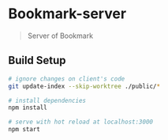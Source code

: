 # Bookmark-server

> Server of Bookmark

## Build Setup

``` bash
# ignore changes on client's code
git update-index --skip-worktree ./public/*

# install dependencies
npm install

# serve with hot reload at localhost:3000
npm start
```